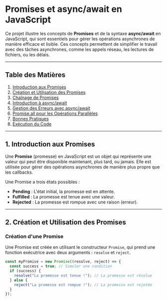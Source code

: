 # Promises et async/await en JavaScript

Ce projet illustre les concepts de **Promises** et de la syntaxe **async/await** en JavaScript, qui sont essentiels pour gérer les opérations asynchrones de manière efficace et lisible. Ces concepts permettent de simplifier le travail avec des tâches asynchrones, comme les appels réseau, les lectures de fichiers, ou les délais.

---

## Table des Matières

1. [Introduction aux Promises](#1-introduction-aux-promises)
2. [Création et Utilisation des Promises](#2-création-et-utilisation-des-promises)
3. [Chaînage de Promises](#3-chaînage-de-promises)
4. [Introduction à async/await](#4-introduction-à-asyncawait)
5. [Gestion des Erreurs avec async/await](#5-gestion-des-erreurs-avec-asyncawait)
6. [Promise.all pour les Opérations Parallèles](#6-promiseall-pour-les-opérations-parallèles)
7. [Bonnes Pratiques](#7-bonnes-pratiques)
8. [Exécution du Code](#8-exécution-du-code)

---

## 1. Introduction aux Promises

Une **Promise** (promesse) en JavaScript est un objet qui représente une valeur qui peut être disponible maintenant, plus tard, ou jamais. Elle est utilisée pour gérer des opérations asynchrones de manière plus propre que les callbacks.

Une Promise a trois états possibles :
- **Pending** : L'état initial, la promesse est en attente.
- **Fulfilled** : La promesse est tenue avec une valeur.
- **Rejected** : La promesse est rompue avec une raison (erreur).

---

## 2. Création et Utilisation des Promises

### Création d'une Promise

Une Promise est créée en utilisant le constructeur `Promise`, qui prend une fonction exécutrice avec deux arguments : `resolve` et `reject`.

```javascript
const myPromise = new Promise((resolve, reject) => {
  const success = true; // Simuler une condition
  if (success) {
    resolve("La promesse est tenue !"); // La promesse est résolue
  } else {
    reject("La promesse est rompue !"); // La promesse est rejetée
  }
});